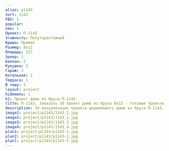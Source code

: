 ```yaml
---
alias: p1143
Sort: 1143
FBX: 1
popular: 
new: 1
Проект: П-1143
Этажность: Полутораэтажный
Крыша: Прямая
Размер: 8х12
Площадь: 127
Эркер: 1
Балкон: 2
Кукушка: 2
Гараж: 2
Котельная: 2
Терраса: 1
В чашу: 2
layout: project
hidemenu: 1
h1: Проект дома из бруса П-1143
title: П-1143. Заказать 3d проект дома из бруса 8х12 - готовые проекты
description: 3d визуализация проекта деревянного дома из бруса П-1143. Площадь 127 м2, размер 8х12. Вы можете внести любые изменения в проект.
image1: project/p1143/1143_1.jpg
image2: project/p1143/1143_2.jpg
image3: project/p1143/1143_3.jpg
image4: project/p1143/1143_4.jpg
plan1: project/p1143/p1143-1.jpg
plan2: project/p1143/p1143-2.jpg
planl: project/p1143/p1143-f.jpg
---
```

